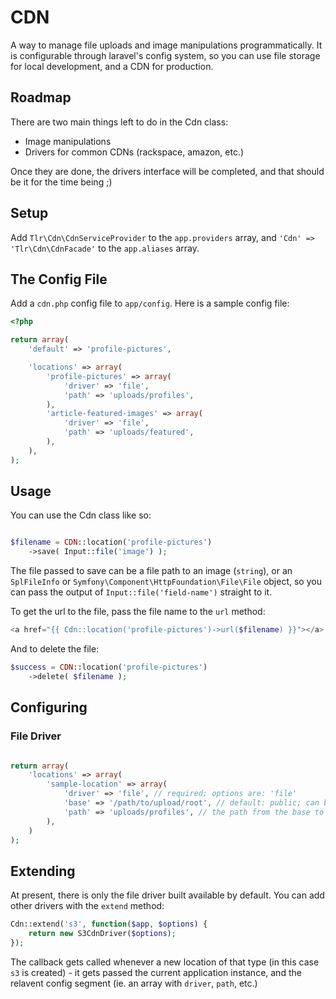 CDN
===

A way to manage file uploads and image manipulations programmatically. It is configurable through laravel's config system, so you can use file storage for local development, and a CDN for production.

## Roadmap

There are two main things left to do in the Cdn class:
- Image manipulations
- Drivers for common CDNs (rackspace, amazon, etc.)

Once they are done, the drivers interface will be completed, and that should be it for the time being ;)

## Setup

Add `Tlr\Cdn\CdnServiceProvider` to the `app.providers` array, and `'Cdn' => 'Tlr\Cdn\CdnFacade'` to the `app.aliases` array.

## The Config File

Add a `cdn.php` config file to `app/config`. Here is a sample config file:

```php
<?php

return array(
	'default' => 'profile-pictures',

	'locations' => array(
		'profile-pictures' => array(
			'driver' => 'file',
			'path' => 'uploads/profiles',
		),
		'article-featured-images' => array(
			'driver' => 'file',
			'path' => 'uploads/featured',
		),
	),
);
```

## Usage

You can use the Cdn class like so:

```php

$filename = CDN::location('profile-pictures')
	->save( Input::file('image') );

```

The file passed to save can be a file path to an image (`string`), or an `SplFileInfo` or `Symfony\Component\HttpFoundation\File\File` object, so you can pass the output of `Input::file('field-name')` straight to it.

To get the url to the file, pass the file name to the `url` method:

```php
<a href="{{ Cdn::location('profile-pictures')->url($filename) }}"></a>
```

And to delete the file:

```php
$success = CDN::location('profile-pictures')
	->delete( $filename );
```

## Configuring

### File Driver

```php

return array(
	'locations' => array(
		'sample-location' => array(
			'driver' => 'file', // required; options are: 'file'
			'base' => '/path/to/upload/root', // default: public; can be 'app', 'base', 'public' or 'storage' to use laravel's built in paths
			'path' => 'uploads/profiles', // the path from the base to the upload directory
		),
	)
);
```

## Extending

At present, there is only the file driver built available by default. You can add other drivers with the `extend` method:

```php
Cdn::extend('s3', function($app, $options) {
	return new S3CdnDriver($options);
});
```

The callback gets called whenever a new location of that type (in this case `s3` is created) - it gets passed the current application instance, and the relavent config segment (ie. an array with `driver`, `path`, etc.)
